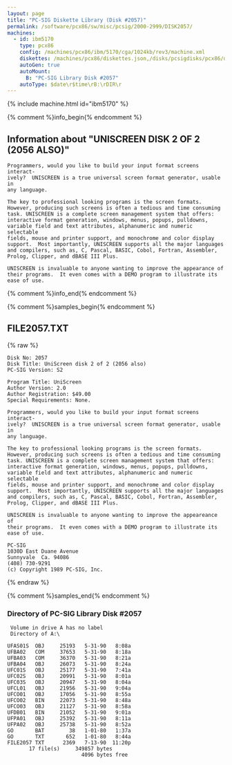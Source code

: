 ```yaml
---
layout: page
title: "PC-SIG Diskette Library (Disk #2057)"
permalink: /software/pcx86/sw/misc/pcsig/2000-2999/DISK2057/
machines:
  - id: ibm5170
    type: pcx86
    config: /machines/pcx86/ibm/5170/cga/1024kb/rev3/machine.xml
    diskettes: /machines/pcx86/diskettes.json,/disks/pcsigdisks/pcx86/diskettes.json
    autoGen: true
    autoMount:
      B: "PC-SIG Library Disk #2057"
    autoType: $date\r$time\rB:\rDIR\r
---
```


{% include machine.html id="ibm5170" %}

{% comment %}info_begin{% endcomment %}

## Information about "UNISCREEN DISK 2 OF 2 (2056 ALSO)"

    Programmers, would you like to build your input format screens interact-
    ively?  UNISCREEN is a true universal screen format generator, usable in
    any language.
    
    The key to professional looking programs is the screen formats.
    However, producing such screens is often a tedious and time consuming
    task. UNISCREEN is a complete screen management system that offers:
    interactive format generation, windows, menus, popups, pulldowns,
    variable field and text attributes, alphanumeric and numeric selectable
    fields, mouse and printer support, and monochrome and color display
    support.  Most importantly, UNISCREEN supports all the major languages
    and compilers, such as, C, Pascal, BASIC, Cobol, Fortran, Assembler,
    Prolog, Clipper, and dBASE III Plus.
    
    UNISCREEN is invaluable to anyone wanting to improve the appearance of
    their programs.  It even comes with a DEMO program to illustrate its
    ease of use.
{% comment %}info_end{% endcomment %}

{% comment %}samples_begin{% endcomment %}

## FILE2057.TXT

{% raw %}
```
Disk No: 2057                                                           
Disk Title: UniScreen disk 2 of 2 (2056 also)                           
PC-SIG Version: S2                                                      
                                                                        
Program Title: UniScreen                                                
Author Version: 2.0                                                     
Author Registration: $49.00                                             
Special Requirements: None.                                             
                                                                        
Programmers, would you like to build your input format screens interact-
ively?  UNISCREEN is a true universal screen format generator, usable in
any language.                                                           
                                                                        
The key to professional looking programs is the screen formats.         
However, producing such screens is often a tedious and time consuming   
task. UNISCREEN is a complete screen management system that offers:     
interactive format generation, windows, menus, popups, pulldowns,       
variable field and text attributes, alphanumeric and numeric selectable 
fields, mouse and printer support, and monochrome and color display     
support.  Most importantly, UNISCREEN supports all the major languages  
and compilers, such as, C, Pascal, BASIC, Cobol, Fortran, Assembler,    
Prolog, Clipper, and dBASE III Plus.                                    
                                                                        
UNISCREEN is invaluable to anyone wanting to improve the appeareance of 
their programs.  It even comes with a DEMO program to illustrate its    
ease of use.                                                            
                                                                        
PC-SIG                                                                  
1030D East Duane Avenue                                                 
Sunnyvale  Ca. 94086                                                    
(408) 730-9291                                                          
(c) Copyright 1989 PC-SIG, Inc.                                         
```
{% endraw %}

{% comment %}samples_end{% endcomment %}

### Directory of PC-SIG Library Disk #2057

     Volume in drive A has no label
     Directory of A:\

    UFAS01S  OBJ     25193   5-31-90   8:08a
    UFBA02   COM     37653   5-31-90   8:18a
    UFBA03   COM     36370   5-31-90   8:21a
    UFBA04   OBJ     26073   5-31-90   8:24a
    UFC01S   OBJ     25177   5-31-90   7:41a
    UFC02S   OBJ     20991   5-31-90   8:01a
    UFC03S   OBJ     20947   5-31-90   8:04a
    UFCL01   OBJ     21956   5-31-90   9:04a
    UFCO01   OBJ     17056   5-31-90   8:55a
    UFCO02   BIN     22073   5-31-90   8:48a
    UFCO03   OBJ     21127   5-31-90   8:58a
    UFDB01   BIN     21052   5-31-90   9:01a
    UFPA01   OBJ     25392   5-31-90   8:11a
    UFPA02   OBJ     25738   5-31-90   8:52a
    GO       BAT        38   1-01-80   1:37a
    GO       TXT       652   1-01-80   8:44a
    FILE2057 TXT      2369   7-13-90  11:20p
           17 file(s)     349857 bytes
                            4096 bytes free
